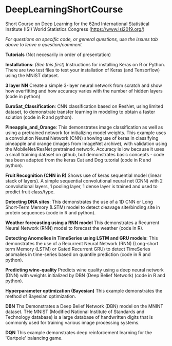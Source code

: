 # DeepLearningShortCourse
Short Course on Deep Learning for the 62nd International Statistical Institute (ISI) World Statistics Congress (https://www.isi2019.org/)

*For questions on specific code, or general questions, use the issues tab above to leave a question/comment*



**Tutorials** (Not necesarily in order of presentation)

**Installations**: *(See this first)* Instructions for installing Keras on R or Python. There are two test files to test your installation of Keras (and Tensorflow) using the MNIST dataset.

**3 layer NN** Create a simple 3-layer neural network from scratch and show how overfitting and how accuracy varies with the number of hidden layers (code in python) 

**EuroSat_Classification**: CNN classification based on ResNet, using limited dataset, to demonstrate transfer learning in modeling to obtain a faster solution (code in R and python).

**Pineapple_and_Orange**: This demonstrates image classification as well as using a pretrained network for initializing model weights. This example uses a convolution Neural Network (CNN) showing use of keras in classifying pineapple and orange (images from ImageNet archive), with validation using the MobileNet/ResNet pretrained network. Accuracy is low because it uses a small training dataset on github, but demonstrates basic concepts - code has been adapted from the keras Cat and Dog tutorial (code in R and python).

**Fruit Recognition (CNN in R)** Shows use of keras sequential model (linear stack of layers). A simple sequential convolutional neural net (CNN) with 2 convolutional layers, 1 pooling layer, 1 dense layer is trained and used to predict fruit class/type. 

**Detecting DNA sites**: This demonstrates the use of a 1D CNN or Long Short-Term Memory (LSTM) model to detect cleavage site/binding site in protein sequences (code in R and python). 

**Weather forecasting using a RNN model** This demonstrates a Recurrent Neural Network (RNN) model to forecast the weather (code in R).

**Detecting Anomolies in TimeSeries using LSTM and GRU models**: This demonstrates the use of a Recurrent Neural Network (RNN) (Long-short term Memory (LSTM) or Gated Recurrent GRU) to detect TimeSeries anomalies in time-series based on quantile prediction (code in R and python).

**Predicting wine-quality**  Predicts wine quality using a deep neural network (DNN) with weights initialized by DBN (Deep Belief Network) (code in R and python).

**Hyperparameter optimization (Bayesian)** This example demonstrates the method of Bayesian optimization. 

**DBN** Ths Demonstrates a Deep Belief Network (DBN) model on the MNINT dataset. THe MNIST (Modified National Institute of Standards and Technology database) is a large database of handwritten digits that is commonly used for training various image processing systems.

**DQN** This example demonstrates deep reinforcement learning for the 'Cartpole' balancing game.
